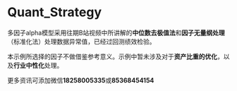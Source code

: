 # Quant_Strategy
多因子alpha模型采用往期B站视频中所讲解的**中位数去极值法**和**因子无量纲处理**（标准化法）处理数据异常值，已经过回测绩效检验。

本示例所选择的因子不做借鉴参考意义。示例中暂未涉及对于**资产比重的优化**，以及**行业中性化**处理。

更多资讯可添加微信**18258005335**或**85368454154**
